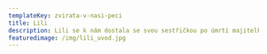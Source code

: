 ```yaml
---
templateKey: zvirata-v-nasi-peci
title: Lili
description: Lili se k nám dostala se svou sestřičkou po úmrtí majitelky.
featuredimage: /img/lili_uvod.jpg
---
```


